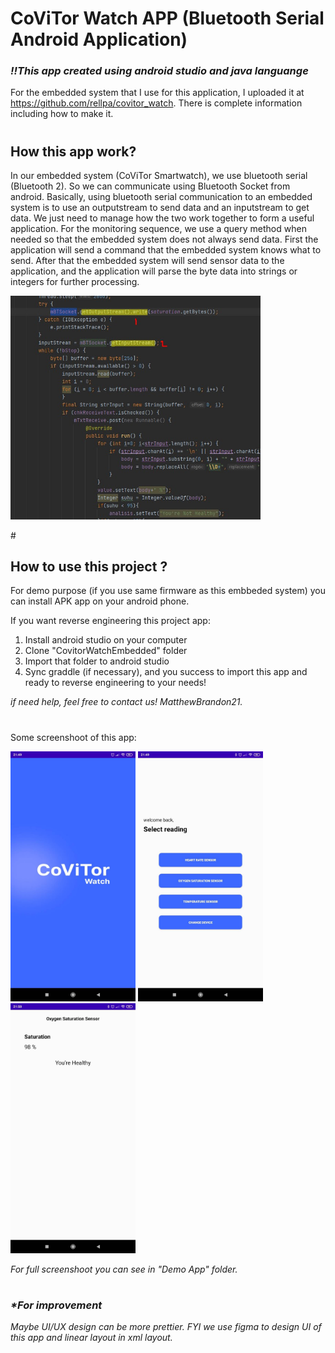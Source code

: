 # CoViTor Watch APP (Bluetooth Serial Android Application)
### <i>!!This app created using android studio and java languange</i>

For the embedded system that I use for this application, I uploaded it at https://github.com/rellpa/covitor_watch. There is complete information including how to make it.

#

## How this app work?
In our embedded system (CoViTor Smartwatch), we use bluetooth serial (Bluetooth 2). So we can communicate using Bluetooth Socket from android. Basically, using bluetooth serial communication to an embedded system is to use an outputstream to send data and an inputstream to get data. We just need to manage how the two work together to form a useful application. For the monitoring sequence, we use a query method when needed so that the embedded system does not always send data. First the application will send a command that the embedded system knows what to send. After that the embedded system will send sensor data to the application, and the application will parse the byte data into strings or integers for further processing.

<p align="left">
  <img width="400" src="Demo App/Code1.jpg" />
</p>
#

## How to use this project ?
For demo purpose (if you use same firmware as this embbeded system) you can install APK app on your android phone.

If you want reverse engineering this project app:
1. Install android studio on your computer
2. Clone "CovitorWatchEmbedded" folder
3. Import that folder to android studio
4. Sync graddle (if necessary), and you success to import this app and ready to reverse engineering to your needs!

<i>if need help, feel free to contact us! MatthewBrandon21.</i>

#

Some screenshoot of this app:
<p align="left">
  <img width="200" src="Demo App/Splash Screen.jpg" />
  <img width="200" src="Demo App/Home Screen.jpg" />
  <img width="200" src="Demo App/Readings 2.jpg" />
</p>
<i>For full screenshoot you can see in "Demo App" folder.</i>

#

### <i>*For improvement<i/>
Maybe UI/UX design can be more prettier. FYI we use figma to design UI of this app and linear layout in xml layout.